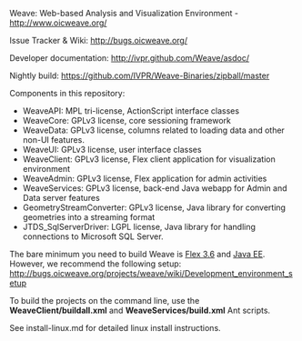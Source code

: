 Weave: Web-based Analysis and Visualization Environment - http://www.oicweave.org/

Issue Tracker & Wiki: http://bugs.oicweave.org/

Developer documentation: http://ivpr.github.com/Weave/asdoc/

Nightly build: https://github.com/IVPR/Weave-Binaries/zipball/master

Components in this repository:

 * WeaveAPI: MPL tri-license, ActionScript interface classes
 * WeaveCore: GPLv3 license, core sessioning framework
 * WeaveData: GPLv3 license, columns related to loading data and other non-UI features.
 * WeaveUI: GPLv3 license, user interface classes
 * WeaveClient: GPLv3 license, Flex client application for visualization environment
 * WeaveAdmin: GPLv3 license, Flex application for admin activities
 * WeaveServices: GPLv3 license, back-end Java webapp for Admin and Data server features
 * GeometryStreamConverter: GPLv3 license, Java library for converting geometries into a streaming format
 * JTDS_SqlServerDriver: LGPL license, Java library for handling connections to Microsoft SQL Server.
 
The bare minimum you need to build Weave is [Flex 3.6](http://opensource.adobe.com/wiki/display/flexsdk/Download+Flex+3) and [Java EE](http://www.oracle.com/technetwork/java/javaee/downloads/index.html).  However, we recommend the following setup: http://bugs.oicweave.org/projects/weave/wiki/Development_environment_setup

To build the projects on the command line, use the **WeaveClient/buildall.xml** and **WeaveServices/build.xml** Ant scripts.

See install-linux.md for detailed linux install instructions.
